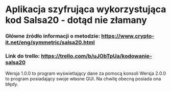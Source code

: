 # Aplikacja szyfrująca wykorzystująca kod Salsa20 - dotąd nie złamany

### Główne źródło informacji o metodzie: https://www.crypto-it.net/eng/symmetric/salsa20.html
### Link do trello: https://trello.com/b/uJObTpUa/kodowanie-salsa20

Wersja 1.0.0 to program wyświetlający dane za pomocą konsoli
Wersja 2.0.0 to program posiadający swoje własne GUI. Na chwilę obecną posiada ona błędy.

